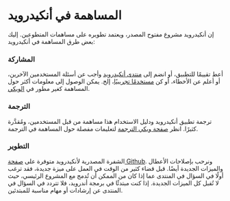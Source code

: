 # المساهمة في أنكيدرويد

<!-- toc -->

إن أنكيدرويد مشروع مفتوح المصدر، ويعتمد تطويره على مساهمات المتطوعين. إليك بعض طرق المساهمة في أنكيدرويد:

### المشاركة
أعط تقييمًا للتطبيق، أو انضم إلى [منتدى أنكيدرويد](https://groups.google.com/forum/#!forum/anki-android)
وأجب عن أسئلة المستخدمين الآخرين، أو أعلم عن الأخطاء، أو كن [مستخدمًا تجريبيًا](beta-testing.md)، إلخ.
يمكن الوصول إلى معلومات أكثر حول المساهمة كغير مطور في [الويكي](https://github.com/ankidroid/Anki-Android/wiki/Contributing).

### الترجمة
ترجمة تطبيق أنكيدرويد ودليل الاستخدام هذا مساهمة من قبل المستخدمين، ومُقدَّرة كثيرًا.
انظر [صفحة ويكي الترجمة](https://github.com/ankidroid/Anki-Android/wiki/Contributing#translate-ankidroid)
لتعليمات مفصلة حول المساهمة في الترجمة.

### التطوير
الشفرة المصدرية لأنكيدرويد متوفرة على [صفحة Github](https://github.com/ankidroid/Anki-Android).
ونرحب بإصلاحات الأعطال والميزات الجديدة أيضًا.
قبل قضاء كثير من الوقت في العمل على ميزة جديدة، فقد ترغب أولًا في السؤال في المنتدى عما إذا
كان من الممكن أن تُدمج مع المشروع الرئيسي، حيث لا تُقبل كل الميزات الجديدة.
إذا كنت مبتدئًا في برمجة أندرويد، فلا تتردد في السؤال في المنتدى عن إرشادات أو مهام مناسبة للمبتدئين.

